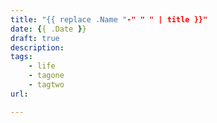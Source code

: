 ```yaml
---
title: "{{ replace .Name "-" " " | title }}"
date: {{ .Date }}
draft: true
description: 
tags: 
    - life
    - tagone
    - tagtwo
url: 

---
```


